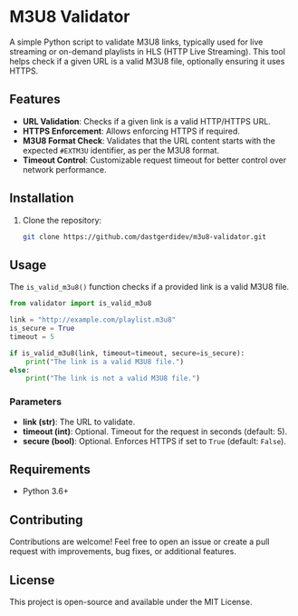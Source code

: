 # M3U8 Validator

A simple Python script to validate M3U8 links, typically used for live streaming or on-demand playlists in HLS (HTTP Live Streaming). This tool helps check if a given URL is a valid M3U8 file, optionally ensuring it uses HTTPS.

## Features

- **URL Validation**: Checks if a given link is a valid HTTP/HTTPS URL.
- **HTTPS Enforcement**: Allows enforcing HTTPS if required.
- **M3U8 Format Check**: Validates that the URL content starts with the expected `#EXTM3U` identifier, as per the M3U8 format.
- **Timeout Control**: Customizable request timeout for better control over network performance.

## Installation

1. Clone the repository:

   ```bash
   git clone https://github.com/dastgerdidev/m3u8-validator.git

## Usage

The `is_valid_m3u8()` function checks if a provided link is a valid M3U8 file.

  ```python
  from validator import is_valid_m3u8
  
  link = "http://example.com/playlist.m3u8"
  is_secure = True
  timeout = 5
  
  if is_valid_m3u8(link, timeout=timeout, secure=is_secure):
      print("The link is a valid M3U8 file.")
  else:
      print("The link is not a valid M3U8 file.")
  ```

### Parameters

- **link (str)**: The URL to validate.
- **timeout (int)**: Optional. Timeout for the request in seconds (default: 5).
- **secure (bool)**: Optional. Enforces HTTPS if set to `True` (default: `False`).

## Requirements

- Python 3.6+

## Contributing

Contributions are welcome! Feel free to open an issue or create a pull request with improvements, bug fixes, or additional features.

## License

This project is open-source and available under the MIT License.
